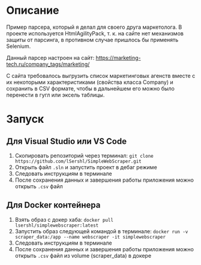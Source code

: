 # Описание
Пример парсера, который я делал для своего друга маркетолога. В проекте используется HtmlAgilityPack, т. к. на сайте нет механизмов защиты от парсинга, в противном случае пришлось бы применять Selenium.

Данный парсер настроен на сайт: https://marketing-tech.ru/company_tags/marketing/

С сайта требовалось выгрузить список маркетинговых агенств вместе с их некоторыми характеристиками (свойства класса Company) и сохранить в CSV формате, чтобы в дальнейшем его можно было перенести в гугл или эксель таблицы.

# Запуск
## Для Visual Studio или VS Code
1) Cкопировать репозиторий через терминал: `git clone https://github.com/lSershl/SimpleWebScraper.git`
2) Открыть файл `.sln` и запустить проект в дебаг режиме
3) Следовать инструкциям в терминале
4) После сохранения данных и завершения работы приложения можно открыть `.csv` файл
## Для Docker контейнера
1) Взять образ с докер хаба: `docker pull lsershl/simplewebscraper:latest`
2) Запустить образ следующей командой в терминале: `docker run -v scraper_data:/app --name webscraper -it simplewebscraper`
3) Следовать инструкциям в терминале
4) После сохранения данных и завершения работы приложения можно открыть `.csv` файл из volume (scraper_data) в докере